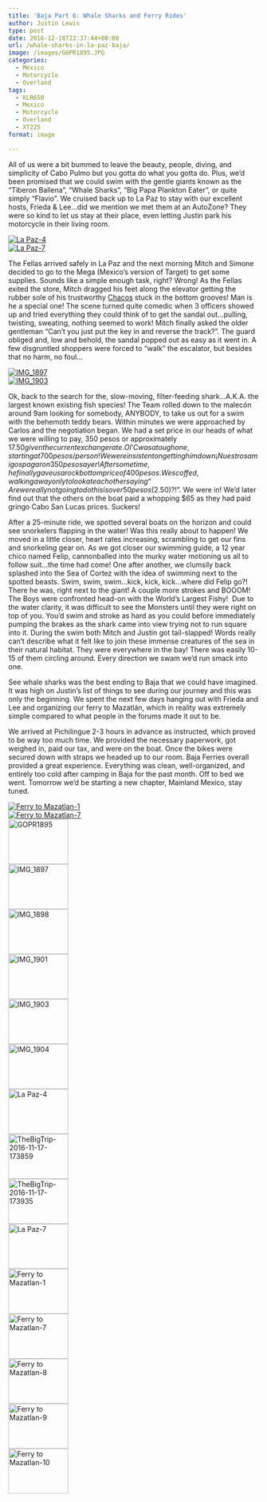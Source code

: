 ```yaml
---
title: 'Baja Part 6: Whale Sharks and Ferry Rides'
author: Justin Lewis
type: post
date: 2016-12-18T22:37:44+00:00
url: /whale-sharks-in-la-paz-baja/
image: /images/GOPR1895.JPG
categories:
  - Mexico
  - Motorcycle
  - Overland
tags:
  - KLR650
  - Mexico
  - Motorcycle
  - Overland
  - XT225
format: image

---
```

All of us were a bit bummed to leave the beauty, people, diving, and simplicity of Cabo Pulmo but you gotta do what you gotta do. Plus, we’d been promised that we could swim with the gentle giants known as the “Tiberon Ballena”, “Whale Sharks”, “Big Papa Plankton Eater”, or quite simply “Flavio”. We cruised back up to La Paz to stay with our excellent hosts, Frieda & Lee…did we mention we met them at an AutoZone? They were so kind to let us stay at their place, even letting Justin park his motorcycle in their living room.

<div class="ngg-gallery-singlepic-image " style="">
  <a href="http://www.elevationupgrade.com/wp-content/gallery/baja-part-6-whale-sharks-and-ferries/La-Paz-4.jpg"
		     title=""
             data-src="http://www.elevationupgrade.com/wp-content/gallery/baja-part-6-whale-sharks-and-ferries/La-Paz-4.jpg"
             data-thumbnail="http://www.elevationupgrade.com/wp-content/gallery/baja-part-6-whale-sharks-and-ferries/thumbs/thumbs_La-Paz-4.jpg"
             data-image-id="464"
             data-title="La Paz-4"
             data-description=""
             target='_self'
             class="ngg-fancybox" rel="9e5d1a43ee310fa64243b5e6a26a8c9b"> <img class="ngg-singlepic"
             src="http://www.elevationupgrade.com/wp-content/gallery/baja-part-6-whale-sharks-and-ferries/dynamic/La-Paz-4.jpg-nggid03464-ngg0dyn-0x0x100-00f0w010c010r110f110r010t010.jpg"
             alt="La Paz-4"
             title="La Paz-4"
 /> </a>
</div>

<div class="ngg-gallery-singlepic-image " style="">
  <a href="http://www.elevationupgrade.com/wp-content/gallery/baja-part-6-whale-sharks-and-ferries/La-Paz-7.jpg"
		     title=""
             data-src="http://www.elevationupgrade.com/wp-content/gallery/baja-part-6-whale-sharks-and-ferries/La-Paz-7.jpg"
             data-thumbnail="http://www.elevationupgrade.com/wp-content/gallery/baja-part-6-whale-sharks-and-ferries/thumbs/thumbs_La-Paz-7.jpg"
             data-image-id="467"
             data-title="La Paz-7"
             data-description=""
             target='_self'
             class="ngg-fancybox" rel="a908a672db881d4942506b46cda4bc30"> <img class="ngg-singlepic"
             src="http://www.elevationupgrade.com/wp-content/gallery/baja-part-6-whale-sharks-and-ferries/dynamic/La-Paz-7.jpg-nggid03467-ngg0dyn-0x0x100-00f0w010c010r110f110r010t010.jpg"
             alt="La Paz-7"
             title="La Paz-7"
 /> </a>
</div>

<!--more-->

The Fellas arrived safely in La Paz and the next morning Mitch and Simone decided to go to the Mega (Mexico’s version of Target) to get some supplies. Sounds like a simple enough task, right? Wrong! As the Fellas exited the store, Mitch dragged his feet along the elevator getting the rubber sole of his trustworthy [Chacos][1] stuck in the bottom grooves! Man is he a special one! The scene turned quite comedic when 3 officers showed up and tried everything they could think of to get the sandal out…pulling, twisting, sweating, nothing seemed to work! Mitch finally asked the older gentleman “Can’t you just put the key in and reverse the track?”. The guard obliged and, low and behold, the sandal popped out as easy as it went in. A few disgruntled shoppers were forced to “walk” the escalator, but besides that no harm, no foul…

<div class="ngg-gallery-singlepic-image " style="">
  <a href="http://www.elevationupgrade.com/wp-content/gallery/baja-part-6-whale-sharks-and-ferries/IMG_1897.JPG"
		     title=""
             data-src="http://www.elevationupgrade.com/wp-content/gallery/baja-part-6-whale-sharks-and-ferries/IMG_1897.JPG"
             data-thumbnail="http://www.elevationupgrade.com/wp-content/gallery/baja-part-6-whale-sharks-and-ferries/thumbs/thumbs_IMG_1897.JPG"
             data-image-id="459"
             data-title="IMG_1897"
             data-description=""
             target='_self'
             class="ngg-fancybox" rel="4ee848e04c72ac01038e38996ac77c15"> <img class="ngg-singlepic"
             src="http://www.elevationupgrade.com/wp-content/gallery/baja-part-6-whale-sharks-and-ferries/dynamic/IMG_1897.JPG-nggid03459-ngg0dyn-0x0x100-00f0w010c010r110f110r010t010.JPG"
             alt="IMG_1897"
             title="IMG_1897"
 /> </a>
</div>

<div class="ngg-gallery-singlepic-image " style="">
  <a href="http://www.elevationupgrade.com/wp-content/gallery/baja-part-6-whale-sharks-and-ferries/IMG_1903.JPG"
		     title=""
             data-src="http://www.elevationupgrade.com/wp-content/gallery/baja-part-6-whale-sharks-and-ferries/IMG_1903.JPG"
             data-thumbnail="http://www.elevationupgrade.com/wp-content/gallery/baja-part-6-whale-sharks-and-ferries/thumbs/thumbs_IMG_1903.JPG"
             data-image-id="462"
             data-title="IMG_1903"
             data-description=""
             target='_self'
             class="ngg-fancybox" rel="1cc487ae70058d125985ab85c3a2f9bb"> <img class="ngg-singlepic"
             src="http://www.elevationupgrade.com/wp-content/gallery/baja-part-6-whale-sharks-and-ferries/dynamic/IMG_1903.JPG-nggid03462-ngg0dyn-0x0x100-00f0w010c010r110f110r010t010.JPG"
             alt="IMG_1903"
             title="IMG_1903"
 /> </a>
</div>

Ok, back to the search for the, slow-moving, filter-feeding shark…A.K.A. the largest known existing fish species! The Team rolled down to the malecón around 9am looking for somebody, ANYBODY, to take us out for a swim with the behemoth teddy bears. Within minutes we were approached by Carlos and the negotiation began. We had a set price in our heads of what we were willing to pay, 350 pesos or approximately $17.50 given the current exchange rate. Ol’ C was a tough one, starting at 700 pesos/person! We were insistent on getting him down ¡Nuestros amigos pagaron 350 pesos ayer! After some time, he finally gave us a rock bottom price of 400 pesos. We scoffed, walking away only to look at each other saying “Are we really not going to do this is over 50 pesos ($2.50)?!”. We were in! We’d later find out that the others on the boat paid a whopping $65 as they had paid gringo Cabo San Lucas prices. Suckers!

After a 25-minute ride, we spotted several boats on the horizon and could see snorkelers flapping in the water! Was this really about to happen! We moved in a little closer, heart rates increasing, scrambling to get our fins and snorkeling gear on. As we got closer our swimming guide, a 12 year chico named Felip, cannonballed into the murky water motioning us all to follow suit…the time had come! One after another, we clumsily back splashed into the Sea of Cortez with the idea of swimming next to the spotted beasts. Swim, swim, swim…kick, kick, kick…where did Felip go?! There he was, right next to the giant! A couple more strokes and BOOOM! The Boys were confronted head-on with the World’s Largest Fishy!  Due to the water clarity, it was difficult to see the Monsters until they were right on top of you. You’d swim and stroke as hard as you could before immediately pumping the brakes as the shark came into view trying not to run square into it. During the swim both Mitch and Justin got tail-slapped! Words really can’t describe what it felt like to join these immense creatures of the sea in their natural habitat. They were everywhere in the bay! There was easily 10-15 of them circling around. Every direction we swam we’d run smack into one.



See whale sharks was the best ending to Baja that we could have imagined. It was high on Justin’s list of things to see during our journey and this was only the beginning. We spent the next few days hanging out with Frieda and Lee and organizing our ferry to Mazatlán, which in reality was extremely simple compared to what people in the forums made it out to be.

We arrived at Pichilingue 2-3 hours in advance as instructed, which proved to be way too much time. We provided the necessary paperwork, got weighed in, paid our tax, and were on the boat. Once the bikes were secured down with straps we headed up to our room. Baja Ferries overall provided a great experience. Everything was clean, well-organized, and entirely too cold after camping in Baja for the past month. Off to bed we went. Tomorrow we’d be starting a new chapter, Mainland Mexico, stay tuned.

<div class="ngg-gallery-singlepic-image " style="">
  <a href="http://www.elevationupgrade.com/wp-content/gallery/baja-part-6-whale-sharks-and-ferries/Ferry-to-Mazatlan-1.jpg"
		     title=""
             data-src="http://www.elevationupgrade.com/wp-content/gallery/baja-part-6-whale-sharks-and-ferries/Ferry-to-Mazatlan-1.jpg"
             data-thumbnail="http://www.elevationupgrade.com/wp-content/gallery/baja-part-6-whale-sharks-and-ferries/thumbs/thumbs_Ferry-to-Mazatlan-1.jpg"
             data-image-id="468"
             data-title="Ferry to Mazatlan-1"
             data-description=""
             target='_self'
             class="ngg-fancybox" rel="d4f337e430b61815e8b6c80d2781f24c"> <img class="ngg-singlepic"
             src="http://www.elevationupgrade.com/wp-content/gallery/baja-part-6-whale-sharks-and-ferries/dynamic/Ferry-to-Mazatlan-1.jpg-nggid03468-ngg0dyn-0x0x100-00f0w010c010r110f110r010t010.jpg"
             alt="Ferry to Mazatlan-1"
             title="Ferry to Mazatlan-1"
 /> </a>
</div>

<div class="ngg-gallery-singlepic-image " style="">
  <a href="http://www.elevationupgrade.com/wp-content/gallery/baja-part-6-whale-sharks-and-ferries/Ferry-to-Mazatlan-7.jpg"
		     title=""
             data-src="http://www.elevationupgrade.com/wp-content/gallery/baja-part-6-whale-sharks-and-ferries/Ferry-to-Mazatlan-7.jpg"
             data-thumbnail="http://www.elevationupgrade.com/wp-content/gallery/baja-part-6-whale-sharks-and-ferries/thumbs/thumbs_Ferry-to-Mazatlan-7.jpg"
             data-image-id="469"
             data-title="Ferry to Mazatlan-7"
             data-description=""
             target='_self'
             class="ngg-fancybox" rel="908af47e487b93918b14e9162946bc3b"> <img class="ngg-singlepic"
             src="http://www.elevationupgrade.com/wp-content/gallery/baja-part-6-whale-sharks-and-ferries/dynamic/Ferry-to-Mazatlan-7.jpg-nggid03469-ngg0dyn-0x0x100-00f0w010c010r110f110r010t010.jpg"
             alt="Ferry to Mazatlan-7"
             title="Ferry to Mazatlan-7"
 /> </a>
</div>

<div
	class="ngg-galleryoverview ngg-ajax-pagination-none"
	id="ngg-gallery-1590-1">
  <!-- Thumbnails -->
  
  <div id="ngg-image-0" class="ngg-gallery-thumbnail-box" >
    <div class="ngg-gallery-thumbnail">
      <a href="http://www.elevationupgrade.com/wp-content/gallery/baja-part-6-whale-sharks-and-ferries/GOPR1895.JPG"
               title=""
               data-src="http://www.elevationupgrade.com/wp-content/gallery/baja-part-6-whale-sharks-and-ferries/GOPR1895.JPG"
               data-thumbnail="http://www.elevationupgrade.com/wp-content/gallery/baja-part-6-whale-sharks-and-ferries/thumbs/thumbs_GOPR1895.JPG"
               data-image-id="458"
               data-title="GOPR1895"
               data-description=""
               data-image-slug="gopr1895-1"
               class="ngg-fancybox" rel="1590"> <img
                    title="GOPR1895"
                    alt="GOPR1895"
                    src="http://www.elevationupgrade.com/wp-content/gallery/baja-part-6-whale-sharks-and-ferries/thumbs/thumbs_GOPR1895.JPG"
                    width="120"
                    height="90"
                    style="max-width:100%;"
 /> </a>
    </div>
  </div>
  
  <div id="ngg-image-1" class="ngg-gallery-thumbnail-box" >
    <div class="ngg-gallery-thumbnail">
      <a href="http://www.elevationupgrade.com/wp-content/gallery/baja-part-6-whale-sharks-and-ferries/IMG_1897.JPG"
               title=""
               data-src="http://www.elevationupgrade.com/wp-content/gallery/baja-part-6-whale-sharks-and-ferries/IMG_1897.JPG"
               data-thumbnail="http://www.elevationupgrade.com/wp-content/gallery/baja-part-6-whale-sharks-and-ferries/thumbs/thumbs_IMG_1897.JPG"
               data-image-id="459"
               data-title="IMG_1897"
               data-description=""
               data-image-slug="img_1897-1"
               class="ngg-fancybox" rel="1590"> <img
                    title="IMG_1897"
                    alt="IMG_1897"
                    src="http://www.elevationupgrade.com/wp-content/gallery/baja-part-6-whale-sharks-and-ferries/thumbs/thumbs_IMG_1897.JPG"
                    width="120"
                    height="90"
                    style="max-width:100%;"
 /> </a>
    </div>
  </div>
  
  <div id="ngg-image-2" class="ngg-gallery-thumbnail-box" >
    <div class="ngg-gallery-thumbnail">
      <a href="http://www.elevationupgrade.com/wp-content/gallery/baja-part-6-whale-sharks-and-ferries/IMG_1898.JPG"
               title=""
               data-src="http://www.elevationupgrade.com/wp-content/gallery/baja-part-6-whale-sharks-and-ferries/IMG_1898.JPG"
               data-thumbnail="http://www.elevationupgrade.com/wp-content/gallery/baja-part-6-whale-sharks-and-ferries/thumbs/thumbs_IMG_1898.JPG"
               data-image-id="460"
               data-title="IMG_1898"
               data-description=""
               data-image-slug="img_1898-1"
               class="ngg-fancybox" rel="1590"> <img
                    title="IMG_1898"
                    alt="IMG_1898"
                    src="http://www.elevationupgrade.com/wp-content/gallery/baja-part-6-whale-sharks-and-ferries/thumbs/thumbs_IMG_1898.JPG"
                    width="120"
                    height="90"
                    style="max-width:100%;"
 /> </a>
    </div>
  </div>
  
  <div id="ngg-image-3" class="ngg-gallery-thumbnail-box" >
    <div class="ngg-gallery-thumbnail">
      <a href="http://www.elevationupgrade.com/wp-content/gallery/baja-part-6-whale-sharks-and-ferries/IMG_1901.JPG"
               title=""
               data-src="http://www.elevationupgrade.com/wp-content/gallery/baja-part-6-whale-sharks-and-ferries/IMG_1901.JPG"
               data-thumbnail="http://www.elevationupgrade.com/wp-content/gallery/baja-part-6-whale-sharks-and-ferries/thumbs/thumbs_IMG_1901.JPG"
               data-image-id="461"
               data-title="IMG_1901"
               data-description=""
               data-image-slug="img_1901-1"
               class="ngg-fancybox" rel="1590"> <img
                    title="IMG_1901"
                    alt="IMG_1901"
                    src="http://www.elevationupgrade.com/wp-content/gallery/baja-part-6-whale-sharks-and-ferries/thumbs/thumbs_IMG_1901.JPG"
                    width="120"
                    height="90"
                    style="max-width:100%;"
 /> </a>
    </div>
  </div>
  
  <div id="ngg-image-4" class="ngg-gallery-thumbnail-box" >
    <div class="ngg-gallery-thumbnail">
      <a href="http://www.elevationupgrade.com/wp-content/gallery/baja-part-6-whale-sharks-and-ferries/IMG_1903.JPG"
               title=""
               data-src="http://www.elevationupgrade.com/wp-content/gallery/baja-part-6-whale-sharks-and-ferries/IMG_1903.JPG"
               data-thumbnail="http://www.elevationupgrade.com/wp-content/gallery/baja-part-6-whale-sharks-and-ferries/thumbs/thumbs_IMG_1903.JPG"
               data-image-id="462"
               data-title="IMG_1903"
               data-description=""
               data-image-slug="img_1903-1"
               class="ngg-fancybox" rel="1590"> <img
                    title="IMG_1903"
                    alt="IMG_1903"
                    src="http://www.elevationupgrade.com/wp-content/gallery/baja-part-6-whale-sharks-and-ferries/thumbs/thumbs_IMG_1903.JPG"
                    width="120"
                    height="90"
                    style="max-width:100%;"
 /> </a>
    </div>
  </div>
  
  <div id="ngg-image-5" class="ngg-gallery-thumbnail-box" >
    <div class="ngg-gallery-thumbnail">
      <a href="http://www.elevationupgrade.com/wp-content/gallery/baja-part-6-whale-sharks-and-ferries/IMG_1904.JPG"
               title=""
               data-src="http://www.elevationupgrade.com/wp-content/gallery/baja-part-6-whale-sharks-and-ferries/IMG_1904.JPG"
               data-thumbnail="http://www.elevationupgrade.com/wp-content/gallery/baja-part-6-whale-sharks-and-ferries/thumbs/thumbs_IMG_1904.JPG"
               data-image-id="463"
               data-title="IMG_1904"
               data-description=""
               data-image-slug="img_1904-1"
               class="ngg-fancybox" rel="1590"> <img
                    title="IMG_1904"
                    alt="IMG_1904"
                    src="http://www.elevationupgrade.com/wp-content/gallery/baja-part-6-whale-sharks-and-ferries/thumbs/thumbs_IMG_1904.JPG"
                    width="120"
                    height="90"
                    style="max-width:100%;"
 /> </a>
    </div>
  </div>
  
  <div id="ngg-image-6" class="ngg-gallery-thumbnail-box" >
    <div class="ngg-gallery-thumbnail">
      <a href="http://www.elevationupgrade.com/wp-content/gallery/baja-part-6-whale-sharks-and-ferries/La-Paz-4.jpg"
               title=""
               data-src="http://www.elevationupgrade.com/wp-content/gallery/baja-part-6-whale-sharks-and-ferries/La-Paz-4.jpg"
               data-thumbnail="http://www.elevationupgrade.com/wp-content/gallery/baja-part-6-whale-sharks-and-ferries/thumbs/thumbs_La-Paz-4.jpg"
               data-image-id="464"
               data-title="La Paz-4"
               data-description=""
               data-image-slug="la-paz-4-1"
               class="ngg-fancybox" rel="1590"> <img
                    title="La Paz-4"
                    alt="La Paz-4"
                    src="http://www.elevationupgrade.com/wp-content/gallery/baja-part-6-whale-sharks-and-ferries/thumbs/thumbs_La-Paz-4.jpg"
                    width="120"
                    height="90"
                    style="max-width:100%;"
 /> </a>
    </div>
  </div>
  
  <div id="ngg-image-7" class="ngg-gallery-thumbnail-box" >
    <div class="ngg-gallery-thumbnail">
      <a href="http://www.elevationupgrade.com/wp-content/gallery/baja-part-6-whale-sharks-and-ferries/TheBigTrip-2016-11-17-173859.jpg"
               title=""
               data-src="http://www.elevationupgrade.com/wp-content/gallery/baja-part-6-whale-sharks-and-ferries/TheBigTrip-2016-11-17-173859.jpg"
               data-thumbnail="http://www.elevationupgrade.com/wp-content/gallery/baja-part-6-whale-sharks-and-ferries/thumbs/thumbs_TheBigTrip-2016-11-17-173859.jpg"
               data-image-id="465"
               data-title="TheBigTrip-2016-11-17-173859"
               data-description=""
               data-image-slug="thebigtrip-2016-11-17-173859-1"
               class="ngg-fancybox" rel="1590"> <img
                    title="TheBigTrip-2016-11-17-173859"
                    alt="TheBigTrip-2016-11-17-173859"
                    src="http://www.elevationupgrade.com/wp-content/gallery/baja-part-6-whale-sharks-and-ferries/thumbs/thumbs_TheBigTrip-2016-11-17-173859.jpg"
                    width="120"
                    height="90"
                    style="max-width:100%;"
 /> </a>
    </div>
  </div>
  
  <div id="ngg-image-8" class="ngg-gallery-thumbnail-box" >
    <div class="ngg-gallery-thumbnail">
      <a href="http://www.elevationupgrade.com/wp-content/gallery/baja-part-6-whale-sharks-and-ferries/TheBigTrip-2016-11-17-173935.jpg"
               title=""
               data-src="http://www.elevationupgrade.com/wp-content/gallery/baja-part-6-whale-sharks-and-ferries/TheBigTrip-2016-11-17-173935.jpg"
               data-thumbnail="http://www.elevationupgrade.com/wp-content/gallery/baja-part-6-whale-sharks-and-ferries/thumbs/thumbs_TheBigTrip-2016-11-17-173935.jpg"
               data-image-id="466"
               data-title="TheBigTrip-2016-11-17-173935"
               data-description=""
               data-image-slug="thebigtrip-2016-11-17-173935-1"
               class="ngg-fancybox" rel="1590"> <img
                    title="TheBigTrip-2016-11-17-173935"
                    alt="TheBigTrip-2016-11-17-173935"
                    src="http://www.elevationupgrade.com/wp-content/gallery/baja-part-6-whale-sharks-and-ferries/thumbs/thumbs_TheBigTrip-2016-11-17-173935.jpg"
                    width="120"
                    height="90"
                    style="max-width:100%;"
 /> </a>
    </div>
  </div>
  
  <div id="ngg-image-9" class="ngg-gallery-thumbnail-box" >
    <div class="ngg-gallery-thumbnail">
      <a href="http://www.elevationupgrade.com/wp-content/gallery/baja-part-6-whale-sharks-and-ferries/La-Paz-7.jpg"
               title=""
               data-src="http://www.elevationupgrade.com/wp-content/gallery/baja-part-6-whale-sharks-and-ferries/La-Paz-7.jpg"
               data-thumbnail="http://www.elevationupgrade.com/wp-content/gallery/baja-part-6-whale-sharks-and-ferries/thumbs/thumbs_La-Paz-7.jpg"
               data-image-id="467"
               data-title="La Paz-7"
               data-description=""
               data-image-slug="la-paz-7-1"
               class="ngg-fancybox" rel="1590"> <img
                    title="La Paz-7"
                    alt="La Paz-7"
                    src="http://www.elevationupgrade.com/wp-content/gallery/baja-part-6-whale-sharks-and-ferries/thumbs/thumbs_La-Paz-7.jpg"
                    width="120"
                    height="90"
                    style="max-width:100%;"
 /> </a>
    </div>
  </div>
  
  <div id="ngg-image-10" class="ngg-gallery-thumbnail-box" >
    <div class="ngg-gallery-thumbnail">
      <a href="http://www.elevationupgrade.com/wp-content/gallery/baja-part-6-whale-sharks-and-ferries/Ferry-to-Mazatlan-1.jpg"
               title=""
               data-src="http://www.elevationupgrade.com/wp-content/gallery/baja-part-6-whale-sharks-and-ferries/Ferry-to-Mazatlan-1.jpg"
               data-thumbnail="http://www.elevationupgrade.com/wp-content/gallery/baja-part-6-whale-sharks-and-ferries/thumbs/thumbs_Ferry-to-Mazatlan-1.jpg"
               data-image-id="468"
               data-title="Ferry to Mazatlan-1"
               data-description=""
               data-image-slug="ferry-to-mazatlan-1"
               class="ngg-fancybox" rel="1590"> <img
                    title="Ferry to Mazatlan-1"
                    alt="Ferry to Mazatlan-1"
                    src="http://www.elevationupgrade.com/wp-content/gallery/baja-part-6-whale-sharks-and-ferries/thumbs/thumbs_Ferry-to-Mazatlan-1.jpg"
                    width="120"
                    height="90"
                    style="max-width:100%;"
 /> </a>
    </div>
  </div>
  
  <div id="ngg-image-11" class="ngg-gallery-thumbnail-box" >
    <div class="ngg-gallery-thumbnail">
      <a href="http://www.elevationupgrade.com/wp-content/gallery/baja-part-6-whale-sharks-and-ferries/Ferry-to-Mazatlan-7.jpg"
               title=""
               data-src="http://www.elevationupgrade.com/wp-content/gallery/baja-part-6-whale-sharks-and-ferries/Ferry-to-Mazatlan-7.jpg"
               data-thumbnail="http://www.elevationupgrade.com/wp-content/gallery/baja-part-6-whale-sharks-and-ferries/thumbs/thumbs_Ferry-to-Mazatlan-7.jpg"
               data-image-id="469"
               data-title="Ferry to Mazatlan-7"
               data-description=""
               data-image-slug="ferry-to-mazatlan-7"
               class="ngg-fancybox" rel="1590"> <img
                    title="Ferry to Mazatlan-7"
                    alt="Ferry to Mazatlan-7"
                    src="http://www.elevationupgrade.com/wp-content/gallery/baja-part-6-whale-sharks-and-ferries/thumbs/thumbs_Ferry-to-Mazatlan-7.jpg"
                    width="120"
                    height="90"
                    style="max-width:100%;"
 /> </a>
    </div>
  </div>
  
  <div id="ngg-image-12" class="ngg-gallery-thumbnail-box" >
    <div class="ngg-gallery-thumbnail">
      <a href="http://www.elevationupgrade.com/wp-content/gallery/baja-part-6-whale-sharks-and-ferries/Ferry-to-Mazatlan-8.jpg"
               title=""
               data-src="http://www.elevationupgrade.com/wp-content/gallery/baja-part-6-whale-sharks-and-ferries/Ferry-to-Mazatlan-8.jpg"
               data-thumbnail="http://www.elevationupgrade.com/wp-content/gallery/baja-part-6-whale-sharks-and-ferries/thumbs/thumbs_Ferry-to-Mazatlan-8.jpg"
               data-image-id="470"
               data-title="Ferry to Mazatlan-8"
               data-description=""
               data-image-slug="ferry-to-mazatlan-8"
               class="ngg-fancybox" rel="1590"> <img
                    title="Ferry to Mazatlan-8"
                    alt="Ferry to Mazatlan-8"
                    src="http://www.elevationupgrade.com/wp-content/gallery/baja-part-6-whale-sharks-and-ferries/thumbs/thumbs_Ferry-to-Mazatlan-8.jpg"
                    width="120"
                    height="90"
                    style="max-width:100%;"
 /> </a>
    </div>
  </div>
  
  <div id="ngg-image-13" class="ngg-gallery-thumbnail-box" >
    <div class="ngg-gallery-thumbnail">
      <a href="http://www.elevationupgrade.com/wp-content/gallery/baja-part-6-whale-sharks-and-ferries/Ferry-to-Mazatlan-9.jpg"
               title=""
               data-src="http://www.elevationupgrade.com/wp-content/gallery/baja-part-6-whale-sharks-and-ferries/Ferry-to-Mazatlan-9.jpg"
               data-thumbnail="http://www.elevationupgrade.com/wp-content/gallery/baja-part-6-whale-sharks-and-ferries/thumbs/thumbs_Ferry-to-Mazatlan-9.jpg"
               data-image-id="471"
               data-title="Ferry to Mazatlan-9"
               data-description=""
               data-image-slug="ferry-to-mazatlan-9"
               class="ngg-fancybox" rel="1590"> <img
                    title="Ferry to Mazatlan-9"
                    alt="Ferry to Mazatlan-9"
                    src="http://www.elevationupgrade.com/wp-content/gallery/baja-part-6-whale-sharks-and-ferries/thumbs/thumbs_Ferry-to-Mazatlan-9.jpg"
                    width="120"
                    height="90"
                    style="max-width:100%;"
 /> </a>
    </div>
  </div>
  
  <div id="ngg-image-14" class="ngg-gallery-thumbnail-box" >
    <div class="ngg-gallery-thumbnail">
      <a href="http://www.elevationupgrade.com/wp-content/gallery/baja-part-6-whale-sharks-and-ferries/Ferry-to-Mazatlan-10.jpg"
               title=""
               data-src="http://www.elevationupgrade.com/wp-content/gallery/baja-part-6-whale-sharks-and-ferries/Ferry-to-Mazatlan-10.jpg"
               data-thumbnail="http://www.elevationupgrade.com/wp-content/gallery/baja-part-6-whale-sharks-and-ferries/thumbs/thumbs_Ferry-to-Mazatlan-10.jpg"
               data-image-id="472"
               data-title="Ferry to Mazatlan-10"
               data-description=""
               data-image-slug="ferry-to-mazatlan-10"
               class="ngg-fancybox" rel="1590"> <img
                    title="Ferry to Mazatlan-10"
                    alt="Ferry to Mazatlan-10"
                    src="http://www.elevationupgrade.com/wp-content/gallery/baja-part-6-whale-sharks-and-ferries/thumbs/thumbs_Ferry-to-Mazatlan-10.jpg"
                    width="120"
                    height="90"
                    style="max-width:100%;"
 /> </a>
    </div>
  </div>
  
  <!-- Pagination -->
  
  <div class='ngg-clear'>
  </div>
</div>

 [1]: http://www.chacos.com/US/en/home